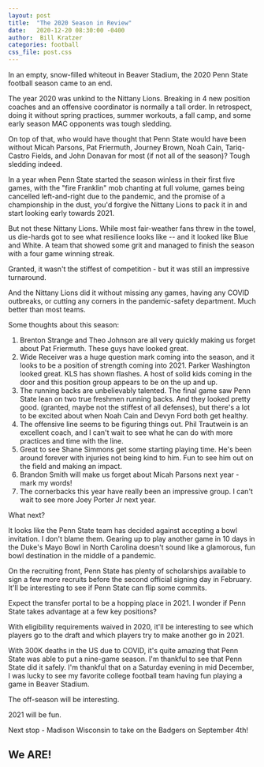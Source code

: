 ```yaml
---
layout: post
title:  "The 2020 Season in Review"
date:   2020-12-20 08:30:00 -0400
author:  Bill Kratzer
categories: football
css_file: post.css
---
```


In an empty, snow-filled whiteout in Beaver Stadium, the 2020 Penn State football season came to an end.

The year 2020 was unkind to the Nittany Lions.  Breaking in 4 new position coaches and an offensive coordinator is normally a tall order.   In retrospect, doing it without spring practices, summer workouts, a fall camp, and some early season MAC opponents was tough sledding.

On top of that, who would have thought that Penn State would have been without Micah Parsons, Pat Friermuth, Journey Brown, Noah Cain, Tariq-Castro Fields, and John Donavan for most (if not all of the season)?
Tough sledding indeed.

In a year when Penn State started the season winless in their first five games, with the "fire Franklin" mob chanting at full volume, games being cancelled left-and-right due to the pandemic, and the promise of a championship in the dust, you'd forgive the Nittany Lions to pack it in and start looking early towards 2021.

But not these Nittany Lions.   While most fair-weather fans threw in the towel, us die-hards got to see what resilience looks like -- and it looked like Blue and White.   A team that showed some grit and managed to finish the season with a four game winning streak.

Granted, it wasn't the stiffest of competition - but it was still an impressive turnaround.

And the Nittany Lions did it without missing any games, having any COVID outbreaks, or cutting any corners in the pandemic-safety department.    Much better than most teams.

Some thoughts about this season:

1. Brenton Strange and Theo Johnson are all very quickly making us forget about Pat Friermuth.  These guys have looked great.
2. Wide Receiver was a huge question mark coming into the season, and it looks to be a position of strength coming into 2021.   Parker Washington looked great.  KLS has shown flashes.  A host of solid kids coming in the door and this position group appears to be on the up and up.
3. The running backs are unbelievably talented.   The final game saw Penn State lean on two true freshmen running backs.  And they looked pretty good.  (granted, maybe not the stiffest of all defenses), but there's a lot to be excited about when Noah Cain and Devyn Ford both get healthy.
4. The offensive line seems to be figuring things out.   Phil Trautwein is an excellent coach, and I can't wait to see what he can do with more practices and time with the line.
5. Great to see Shane Simmons get some starting playing time.   He's been around forever with injuries not being kind to him.   Fun to see him out on the field and making an impact.
6.  Brandon Smith will make us forget about Micah Parsons next year - mark my words!
7. The cornerbacks this year have really been an impressive group.  I can't wait to see more Joey Porter Jr next year.
     
What next?

It looks like the Penn State team has decided against accepting a bowl invitation.  I don't blame them.  Gearing up to play another game in 10 days in the Duke's Mayo Bowl in North Carolina doesn't sound like a glamorous, fun bowl destination in the middle of a pandemic.

On the recruiting front, Penn State has plenty of scholarships available to sign a few more recruits before the second official signing day in February.  It'll be interesting to see if Penn State can flip some commits.

Expect the transfer portal to be a hopping place in 2021.    I wonder if Penn State takes advantage at a few key positions?

With eligibility requirements waived in 2020, it'll be interesting to see which players go to the draft and which players try to make another go in 2021.

With 300K deaths in the US due to COVID, it's quite amazing that Penn State was able to put a nine-game season.   I'm thankful to see that Penn State did it safely.   I'm thankful that on a Saturday evening in mid December, I was lucky to see my favorite college football team having fun playing a game in Beaver Stadium.

The off-season will be interesting.
     
2021 will be fun. 

Next stop - Madison Wisconsin to take on the Badgers on September 4th!

## We ARE!
